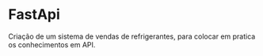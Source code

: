# FastApi

Criação de um sistema de vendas de refrigerantes, para colocar em pratica os conhecimentos em API.
